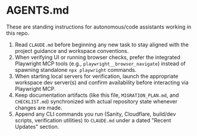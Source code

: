 # AGENTS.md

These are standing instructions for autonomous/code assistants working in this repo.

1. Read `CLAUDE.md` before beginning any new task to stay aligned with the project guidance and workspace conventions.
2. When verifying UI or running browser checks, prefer the integrated Playwright MCP tools (e.g., `playwright__browser_navigate`) instead of spawning standalone `npx playwright` commands.
3. When starting local servers for verification, launch the appropriate workspace dev server(s) and confirm availability before interacting via Playwright MCP.
4. Keep documentation artifacts (like this file, `MIGRATION_PLAN.md`, and `CHECKLIST.md`) synchronized with actual repository state whenever changes are made.
5. Append any CLI commands you run (Sanity, Cloudflare, build/dev scripts, verification utilities) to `CLAUDE.md` under a dated "Recent Updates" section.
